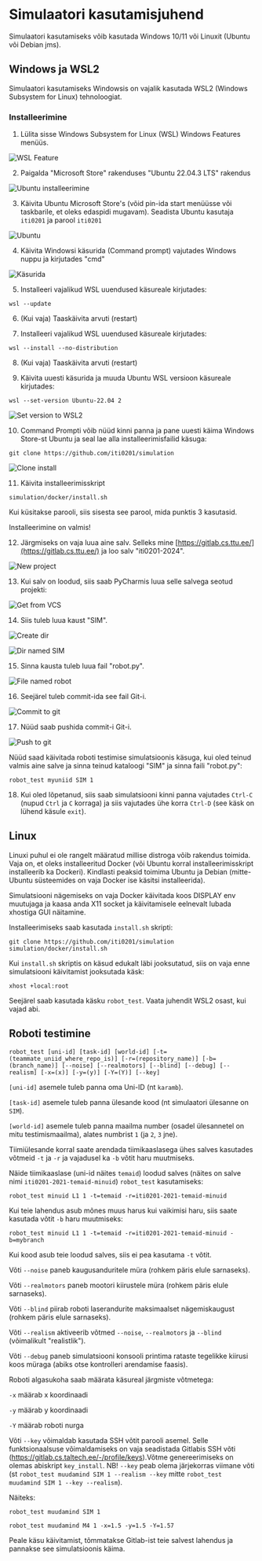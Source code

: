 # Simulaatori kasutamisjuhend

Simulaatori kasutamiseks võib kasutada Windows 10/11 või Linuxit (Ubuntu või Debian jms).

## Windows ja WSL2

Simulaatori kasutamiseks Windowsis on vajalik kasutada WSL2 (Windows Subsystem for Linux) tehnoloogiat.

### Installeerimine

1. Lülita sisse Windows Subsystem for Linux (WSL) Windows Features menüüs.

![WSL Feature](https://raw.githubusercontent.com/iti0201/simulation/master/img/wsl_feature.png)

2. Paigalda "Microsoft Store" rakenduses "Ubuntu 22.04.3 LTS" rakendus

![Ubuntu installeerimine](https://raw.githubusercontent.com/iti0201/simulation/master/img/store.png)

3. Käivita Ubuntu Microsoft Store's (võid pin-ida start menüüsse või taskbarile, et oleks edaspidi mugavam). Seadista Ubuntu kasutaja `iti0201` ja parool `iti0201`


![Ubuntu](https://raw.githubusercontent.com/iti0201/simulation/master/img/ubuntu.png)

4. Käivita Windowsi käsurida (Command prompt) vajutades Windows nuppu ja kirjutades "cmd"

![Käsurida](https://raw.githubusercontent.com/iti0201/simulation/master/img/cmd.png)

5. Installeeri vajalikud WSL uuendused käsureale kirjutades: 

```
wsl --update
```

6. (Kui vaja) Taaskäivita arvuti (restart)

7. Installeeri vajalikud WSL uuendused käsureale kirjutades: 

```
wsl --install --no-distribution
```

8. (Kui vaja) Taaskäivita arvuti (restart)

9. Käivita uuesti käsurida ja muuda Ubuntu WSL versioon käsureale kirjutades:

```
wsl --set-version Ubuntu-22.04 2
```

![Set version to WSL2](https://raw.githubusercontent.com/iti0201/simulation/master/img/wsl2.png)


10. Command Prompti võib nüüd kinni panna ja pane uuesti käima Windows Store-st Ubuntu ja seal lae alla installeerimisfailid käsuga:

```
git clone https://github.com/iti0201/simulation
```

![Clone install](https://raw.githubusercontent.com/iti0201/simulation/master/img/clone_install.png)

11. Käivita installeerimisskript

```
simulation/docker/install.sh
```

Kui küsitakse parooli, siis sisesta see parool, mida punktis 3 kasutasid.

Installeerimine on valmis! 

12. Järgmiseks on vaja luua aine salv. Selleks mine [https://gitlab.cs.ttu.ee/](https://gitlab.cs.ttu.ee/) ja loo salv "iti0201-2024".

![New project](https://raw.githubusercontent.com/iti0201/simulation/master/img/newproject.png)

13. Kui salv on loodud, siis saab PyCharmis luua selle salvega seotud projekti:

![Get from VCS](https://raw.githubusercontent.com/iti0201/simulation/master/img/get_from_vcs.png)

14. Siis tuleb luua kaust "SIM".

![Create dir](https://raw.githubusercontent.com/iti0201/simulation/master/img/create_dir.png)

![Dir named SIM](https://raw.githubusercontent.com/iti0201/simulation/master/img/dir_named_SIM.png)

15. Sinna kausta tuleb luua fail "robot.py".

![File named robot](https://raw.githubusercontent.com/iti0201/simulation/master/img/file_named_robot.png)

16. Seejärel tuleb commit-ida see fail Git-i.

![Commit to git](https://raw.githubusercontent.com/iti0201/simulation/master/img/commit_to_git.png)

17. Nüüd saab pushida commit-i Git-i.

![Push to git](https://raw.githubusercontent.com/iti0201/simulation/master/img/push_to_git.png)



Nüüd saad käivitada roboti testimise simulatsioonis käsuga, kui oled teinud valmis aine salve ja sinna teinud kataloogi "SIM" ja sinna faili "robot.py":

```
robot_test myuniid SIM 1
```

18. Kui oled lõpetanud, siis saab simulatsiooni kinni panna vajutades `Ctrl-C` (nupud `Ctrl` ja `C` korraga) ja siis vajutades ühe korra `Ctrl-D` (see käsk on lühend käsule `exit`).


## Linux

Linuxi puhul ei ole rangelt määratud millise distroga võib rakendus toimida. Vaja on, et oleks installeeritud Docker (või Ubuntu korral installeerimisskript installeerib ka Dockeri). Kindlasti peaksid toimima Ubuntu ja Debian (mitte-Ubuntu süsteemides on vaja Docker ise käsitsi installeerida).

Simulatsiooni nägemiseks on vaja Docker käivitada koos DISPLAY env muutujaga ja kaasa anda X11 socket ja käivitamisele eelnevalt lubada xhostiga GUI näitamine.

Installeerimiseks saab kasutada `install.sh` skripti:

```
git clone https://github.com/iti0201/simulation
simulation/docker/install.sh
```

Kui `install.sh` skriptis on käsud edukalt läbi jooksutatud, siis on vaja enne simulatsiooni käivitamist jooksutada käsk:

```
xhost +local:root
```

Seejärel saab kasutada käsku `robot_test`. Vaata juhendit WSL2 osast, kui vajad abi.


## Roboti testimine

```
robot_test [uni-id] [task-id] [world-id] [-t=(teammate_uniid_where_repo_is)] [-r=(repository_name)] [-b=(branch_name)] [--noise] [--realmotors] [--blind] [--debug] [--realism] [-x=(x)] [-y=(y)] [-Y=(Y)] [--key]
```

`[uni-id]` asemele tuleb panna oma Uni-ID (nt `karamb`).

`[task-id]` asemele tuleb panna ülesande kood (nt simulaatori ülesanne on `SIM`).

`[world-id]` asemele tuleb panna maailma number (osadel ülesannetel on mitu testimismaailma), alates numbrist `1` (ja `2`, `3` jne).

Tiimiülesande korral saate arendada tiimikaaslasega ühes salves kasutades võtmeid `-t` ja `-r` ja vajadusel ka `-b` võtit haru muutmiseks.

Näide tiimikaaslase (uni-id näites `temaid`) loodud salves (näites on salve nimi `iti0201-2021-temaid-minuid`) `robot_test` kasutamiseks:
```
robot_test minuid L1 1 -t=temaid -r=iti0201-2021-temaid-minuid
```
Kui teie lahendus asub mõnes muus harus kui vaikimisi haru, siis saate kasutada võtit `-b` haru muutmiseks:
```
robot_test minuid L1 1 -t=temaid -r=iti0201-2021-temaid-minuid -b=mybranch
```
Kui kood asub teie loodud salves, siis ei pea kasutama `-t` võtit.

Võti `--noise` paneb kaugusanduritele müra (rohkem päris elule sarnaseks).

Võti `--realmotors` paneb mootori kiirustele müra (rohkem päris elule sarnaseks).

Võti `--blind` piirab roboti laserandurite maksimaalset nägemiskaugust (rohkem päris elule sarnaseks).

Võti `--realism` aktiveerib võtmed `--noise`, `--realmotors` ja `--blind` (võimalikult "realistlik").

Võti `--debug` paneb simulatsiooni konsooli printima rataste tegelikke kiirusi koos müraga (abiks otse kontrolleri arendamise faasis).

Roboti algasukoha saab määrata käsureal järgmiste võtmetega:

`-x` määrab x koordinaadi

`-y` määrab y koordinaadi

`-Y` määrab roboti nurga

Võti `--key` võimaldab kasutada SSH võtit parooli asemel. Selle funktsionaalsuse võimaldamiseks on vaja seadistada Gitlabis SSH võti (https://gitlab.cs.taltech.ee/-/profile/keys).Võtme genereerimiseks on olemas abiskript `key_install`. NB! `--key` peab olema järjekorras viimane võti (st `robot_test muudamind SIM 1 --realism --key` mitte `robot_test muudamind SIM 1 --key --realism`).

Näiteks:
```
robot_test muudamind SIM 1

robot_test muudamind M4 1 -x=1.5 -y=1.5 -Y=1.57
```

Peale käsu käivitamist, tõmmatakse Gitlab-ist teie salvest lahendus ja pannakse see simulatsioonis käima.
